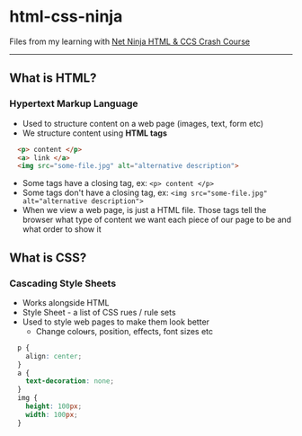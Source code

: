 # html-css-ninja
Files from my learning with [Net Ninja HTML &amp; CCS Crash Course](https://www.youtube.com/playlist?list=PL4cUxeGkcC9ivBf_eKCPIAYXWzLlPAm6G)

***

## What is HTML?
### **H**yper**t**ext **M**arkup **L**anguage

- Used to structure content on a web page (images, text, form etc)
- We structure content using __HTML tags__

``` html
  <p> content </p>
  <a> link </a>
  <img src="some-file.jpg" alt="alternative description">
```

- Some tags have a closing tag, ex: `<p> content </p>`
- Some tags don't have a closing tag, ex: `<img src="some-file.jpg" alt="alternative description">`
- When we view a web page, is just a HTML file. Those tags tell the browser 
what type of content we want each piece of our page to be and what order to
show it

## What is CSS?
### **C**ascading **S**tyle **S**heets
- Works alongside HTML
- Style Sheet - a list of CSS rues / rule sets
- Used to style web pages to make them look better
  - Change colo~~u~~rs, position, effects, font sizes etc

``` css
  p {
    align: center;
  }
  a {
    text-decoration: none;
  }
  img {
    height: 100px;
    width: 100px;
  }
```
